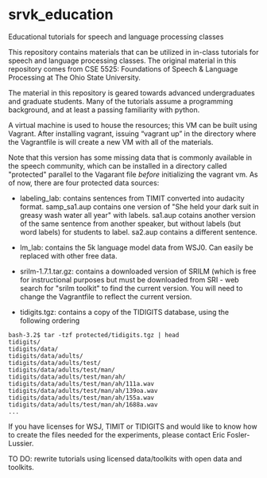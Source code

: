 # srvk_education
Educational tutorials for speech and language processing classes

This repository contains materials that can be utilized in in-class tutorials for speech and language processing classes.
The original material in this repository comes from CSE 5525: Foundations of Speech & Language Processing at The Ohio State University.

The material in this repository is geared towards advanced undergraduates and graduate students.  Many of the tutorials assume a
programming background, and at least a passing familiarity with python.

A virtual machine is used to house the resources; this VM can be built using Vagrant.  After installing vagrant, issuing “vagrant up” in the directory where the Vagrantfile is will create a new VM with all of the materials.

Note that this version has some missing data that is commonly available in the speech community, which can be installed in a directory called "protected" parallel to the Vagarant file *before* initializing the vagrant vm.  As of now, there are four protected data sources:

* labeling_lab: contains sentences from TIMIT converted into audacity format.  samp_sa1.aup contains one version of "She held your dark suit in greasy wash water all year" with labels.  sa1.aup cotains another version of the same sentence from another speaker, but without labels (but word labels) for students to label.  sa2.aup contains a different sentence.

* lm_lab: contains the 5k language model data from WSJ0.  Can easily be replaced with other free data.

* srilm-1.7.1.tar.gz: contains a downloaded version of SRILM (which is free for instructional purposes but must be downloaded from SRI - web search for "srilm toolkit" to find the current version.  You will need to change the Vagrantfile to reflect the current version.

* tidigits.tgz: contains a copy of the TIDIGITS database, using the following ordering

```
bash-3.2$ tar -tzf protected/tidigits.tgz | head
tidigits/
tidigits/data/
tidigits/data/adults/
tidigits/data/adults/test/
tidigits/data/adults/test/man/
tidigits/data/adults/test/man/ah/
tidigits/data/adults/test/man/ah/111a.wav
tidigits/data/adults/test/man/ah/139oa.wav
tidigits/data/adults/test/man/ah/155a.wav
tidigits/data/adults/test/man/ah/1688a.wav
...
```

If you have licenses for WSJ, TIMIT or TIDIGITS and would like to know how to create the files needed for the experiments, please contact Eric Fosler-Lussier.  

TO DO: rewrite tutorials using licensed data/toolkits with open data and toolkits.